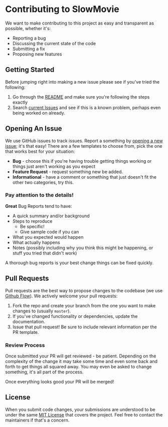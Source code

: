 # Contributing to SlowMovie
We want to make contributing to this project as easy and transparent as possible, whether it's:

- Reporting a bug
- Discussing the current state of the code
- Submitting a fix
- Proposing new features

## Getting Started

Before jumping right into making a new issue please see if you've tried the following: 

1. Go through the [README](https://github.com/TomWhitwell/SlowMovie/blob/master/README.md) and make sure you're following the steps exactly
2. Search [current Issues](https://github.com/TomWhitwell/SlowMovie/issues) and see if this is a known problem, perhaps even being worked on already.

## Opening An Issue
We use GitHub issues to track issues. Report a something by [opening a new issue](https://github.com/TomWhitwell/SlowMovie/issues); it's that easy! There are a few templates to choose from, pick the one that works best for your situation: 

* __Bug__ - choose this if you're having trouble getting things working or things just aren't working as you expect
* __Feature Request__ - request something new be added. 
* __Informational__ - have a comment or something that just doesn't fit the other two categories, try this. 

### Pay attention to the details!

**Great** Bug Reports tend to have:

- A quick summary and/or background
- Steps to reproduce
  - Be specific!
  - Give sample code if you can
- What you expected would happen
- What actually happens
- Notes (possibly including why you think this might be happening, or stuff you tried that didn't work)

A thorough bug reports is your best change things can be fixed quickly. 

## Pull Requests
Pull requests are the best way to propose changes to the codebase (we use [Github Flow](https://guides.github.com/introduction/flow/index.html)). We actively welcome your pull requests:

1. Fork the repo and create your branch from the one you want to make changes to (usually `master`).
2. If you've changed functionality or dependencies, update the documentation.
3. Issue that pull request! Be sure to include relevant information per the PR template. 

### Review Process
Once submitted your PR will get reviewed - be patient. Depending on the complexity of the change it may take some time and even some back and forth to get things all squared away. You may even be asked to change something, it's all part of the process. 

Once everything looks good your PR will be merged!

## License
When you submit code changes, your submissions are understood to be under the same [MIT License](http://choosealicense.com/licenses/mit/) that covers the project. Feel free to contact the maintainers if that's a concern.